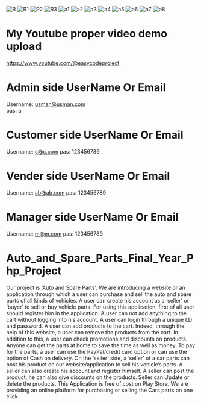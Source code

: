 ![R](https://user-images.githubusercontent.com/97385283/190892042-584873ac-992a-4c2c-ba97-1e8fcd7d7a6e.png)
![R1](https://user-images.githubusercontent.com/97385283/190892046-1103f5f0-66c1-4f25-a79c-878d3e2cedf8.png)
![R2](https://user-images.githubusercontent.com/97385283/190892047-e4625dfc-f942-451d-aa20-6b9aada50e4f.png)
![R3](https://user-images.githubusercontent.com/97385283/190892048-3d935f9f-10fc-4d9f-9d12-64bc7579bbd0.png)
![a1](https://user-images.githubusercontent.com/97385283/221353983-f4f1c55b-1943-43f7-915a-d7b832326b6f.png)
![a2](https://user-images.githubusercontent.com/97385283/221353985-4870f2e3-4676-48bf-b90d-56128f9f155e.png)
![a3](https://user-images.githubusercontent.com/97385283/221353986-9fbb4f5d-fbd2-4098-a302-8157e66afa78.png)
![a4](https://user-images.githubusercontent.com/97385283/221353989-beb10c37-f44d-4e0f-a963-952f23f46329.png)
![a5](https://user-images.githubusercontent.com/97385283/221353990-faf2cb08-5b9e-42e8-a55b-4c42880fc97a.png)
![a6](https://user-images.githubusercontent.com/97385283/221353991-60a28cc0-5397-4727-9be8-411c6f5241f8.png)
![a7](https://user-images.githubusercontent.com/97385283/221353992-1bb74532-7e5c-46d8-ab7b-4a9dac67c77e.png)
![a8](https://user-images.githubusercontent.com/97385283/221353994-d0b9eaf5-5737-4e17-8d03-228c5a65e36b.png)

# My Youtube proper video demo upload  
https://www.youtube.com/@easycodeproject

# Admin side UserName Or Email 
Username: usman@usman.com   
pas: a

# Customer side UserName Or Email 
Username: c@c.com
pas: 123456789

# Vender side UserName Or Email 
Username: ab@ab.com 
pas: 123456789

# Manager side UserName Or Email 
Username: m@m.com 
pas: 123456789

# Auto_and_Spare_Parts_Final_Year_Php_Project
Our project is ‘Auto and Spare Parts’. We are introducing a website or an application through  which a user can purchase and sell the auto and spare parts of all kinds of vehicles. A user can  create his account as a ‘seller’ or ‘buyer’ to sell or buy vehicle parts. For using this application,  first of all user should register him in the application. A user can not add anything to the cart  without logging into his account. A user can login through a unique I.D and password. A user  can add products to the cart. Indeed, through the help of this website, a user can remove the products from the cart. In addition to this, a user can check promotions and discounts on  products. Anyone can get the parts at home to save the time as well as money. To pay for the  parts, a user can use the PayPal/credit card option or can use the option of Cash on delivery. On  the ‘seller’ side, a ‘seller’ of a car parts can post his product on our website/application to sell his vehicle’s parts. A seller can also create his account and register himself. A seller can post the  product; he can also give discounts on the products. Seller can Update or delete the products.  This Application is free of cost on Play Store. We are providing an online platform for  purchasing or selling the Cars parts on one click.
